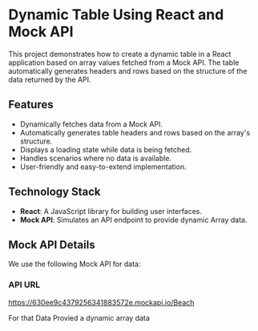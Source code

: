 # Dynamic Table Using React and Mock API

This project demonstrates how to create a dynamic table in a React application based on array values fetched from a Mock API. The table automatically generates headers and rows based on the structure of the data returned by the API.

## Features

- Dynamically fetches data from a Mock API.
- Automatically generates table headers and rows based on the array's structure.
- Displays a loading state while data is being fetched.
- Handles scenarios where no data is available.
- User-friendly and easy-to-extend implementation.

## Technology Stack

- **React**: A JavaScript library for building user interfaces.
- **Mock API**: Simulates an API endpoint to provide dynamic Array data.

## Mock API Details

We use the following Mock API for data:

### API URL

https://630ee9c4379256341883572e.mockapi.io/Beach

For that Data Provied a dynamic array data
